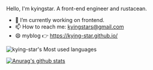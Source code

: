 Hello, I'm kyingstar. A front-end engineer and rustacean.

 - 🔭 I’m currently working on frontend. 
 - 📫 How to reach me: kyingstars@gmail.com
 - 😄 myblog 👉 https://kying-star.github.io/

![kying-star's Most used languages](https://github-readme-stats.vercel.app/api/top-langs?username=kying-star&show_icons=true&count_private=true&theme=gotham)

[![Anurag's github stats](https://github-readme-stats.vercel.app/api?username=kying-star&theme=radical)](https://github.com/anuraghazra/github-readme-stats)
